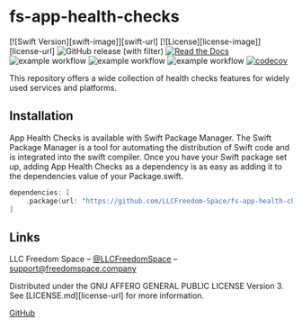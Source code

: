# fs-app-health-checks

[![Swift Version][swift-image]][swift-url]
[![License][license-image]][license-url]
![GitHub release (with filter)](https://img.shields.io/github/v/release/LLCFreedom-Space/dxprotocol)
[![Read the Docs](https://readthedocs.org/projects/docs/badge/?version=latest)](https://llcfreedom-space.github.io/dxprotocol/)
![example workflow](https://github.com/LLCFreedom-Space/dxprotocol/actions/workflows/docc.yml/badge.svg?branch=main)
![example workflow](https://github.com/LLCFreedom-Space/dxprotocol/actions/workflows/lint.yml/badge.svg?branch=main)
![example workflow](https://github.com/LLCFreedom-Space/dxprotocol/actions/workflows/test.yml/badge.svg?branch=main)
[![codecov](https://codecov.io/github/LLCFreedom-Space/dxprotocol/graph/badge.svg?token=2EUIA4OGS9)](https://codecov.io/github/LLCFreedom-Space/dxprotocol)

This repository offers a wide collection of health checks features for widely used services and platforms.

## Installation

App Health Checks is available with Swift Package Manager.
The Swift Package Manager is a tool for automating the distribution of Swift code and is integrated into the swift compiler.
Once you have your Swift package set up, adding App Health Checks as a dependency is as easy as adding it to the dependencies value of your Package.swift.

```swift
dependencies: [
    .package(url: "https://github.com/LLCFreedom-Space/fs-app-health-checks.git", from: "1.0.0")
]
```

## Links

LLC Freedom Space – [@LLCFreedomSpace](https://twitter.com/llcfreedomspace) – [support@freedomspace.company](mailto:support@freedomspace.company)

Distributed under the GNU AFFERO GENERAL PUBLIC LICENSE Version 3. See [LICENSE.md][license-url] for more information.

[GitHub](https://github.com/LLCFreedom-Space)